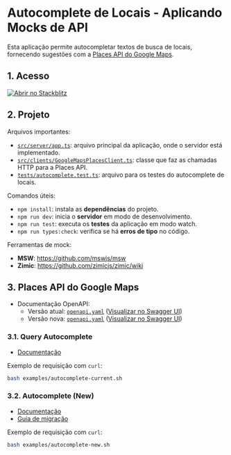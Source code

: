 # Autocomplete de Locais - Aplicando Mocks de API

Esta aplicação permite autocompletar textos de busca de locais, fornecendo
sugestões com a
[Places API do Google Maps](https://developers.google.com/maps/documentation/places/web-service).

## 1. Acesso

[![Abrir no Stackblitz](https://developer.stackblitz.com/img/open_in_stackblitz.svg)](https://stackblitz.com/github/diego-aquino/api-mocking-app-autocomplete?startScript=dev&file=README.md)

## 2. Projeto

Arquivos importantes:

- [`src/server/app.ts`](./src/server/app.ts): arquivo principal da aplicação,
  onde o servidor está implementado.
- [`src/clients/GoogleMapsPlacesClient.ts`](./src/clients/googleMaps/GoogleMapsPlacesClient.ts):
  classe que faz as chamadas HTTP para a Places API.
- [`tests/autocomplete.test.ts`](./tests/autocomplete.test.ts): arquivo para os
  testes do autocomplete de locais.

Comandos úteis:

- `npm install`: instala as **dependências** do projeto.
- `npm run dev`: inicia o **servidor** em modo de desenvolvimento.
- `npm run test`: executa os **testes** da aplicação em modo watch.
- `npm run types:check`: verifica se há **erros de tipo** no código.

Ferramentas de mock:

- **MSW**: https://github.com/mswjs/msw
- **Zimic**: https://github.com/zimicjs/zimic/wiki

## 3. Places API do Google Maps

- Documentação OpenAPI:
  - Versão atual:
    [`openapi.yaml`](https://gist.githubusercontent.com/diego-aquino/21b772332f2455a827166ac3b64db052/raw/b9aed7f76a91bf216cee5fb37fe2fd1e0d959c80/google-maps-places-api-current.openapi.yaml)
    ([Visualizar no Swagger UI](https://editor-next.swagger.io/?url=https://gist.githubusercontent.com/diego-aquino/21b772332f2455a827166ac3b64db052/raw/b9aed7f76a91bf216cee5fb37fe2fd1e0d959c80/google-maps-places-api-current.openapi.yaml))
  - Versão nova:
    [`openapi.yaml`](https://gist.githubusercontent.com/diego-aquino/a0554434e8ac73ece2f5d787727b227f/raw/2e4ee77090f61a69d93f880bc0d2c3709b758daf/google-maps-places-api-new.openapi.yaml)
    ([Visualizar no Swagger UI](https://editor-next.swagger.io/?url=https://gist.githubusercontent.com/diego-aquino/a0554434e8ac73ece2f5d787727b227f/raw/2e4ee77090f61a69d93f880bc0d2c3709b758daf/google-maps-places-api-new.openapi.yaml))

### 3.1. Query Autocomplete

- [Documentação](https://developers.google.com/maps/documentation/places/web-service/query)

Exemplo de requisição com `curl`:

```bash
bash examples/autocomplete-current.sh
```

### 3.2. Autocomplete (New)

- [Documentação](https://developers.google.com/maps/documentation/places/web-service/place-autocomplete)
- [Guia de migração](https://developers.google.com/maps/documentation/places/web-service/migrate-autocomplete)

Exemplo de requisição com `curl`:

```bash
bash examples/autocomplete-new.sh
```
